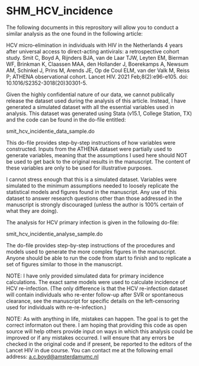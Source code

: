 # SHM_HCV_incidence

The following documents in this reprository will allow you to conduct a similar analysis as the one found in the following article: 

HCV micro-elimination in individuals with HIV in the Netherlands 4 years after universal access to direct-acting antivirals: a retrospective cohort study.
Smit C, Boyd A, Rijnders BJA, van de Laar TJW, Leyten EM, Bierman WF, Brinkman K, Claassen MAA, den Hollander J, Boerekamps A, Newsum AM, Schinkel J, Prins M, Arends JE, Op de Coul ELM, van der Valk M, Reiss P; ATHENA observational cohort.
Lancet HIV. 2021 Feb;8(2):e96-e105. doi: 10.1016/S2352-3018(20)30301-5. 


Given the highly confidential nature of our data, we cannot publically release the dataset used during the analysis of this article. Instead, I have generated a simulated dataset with all the essential variables used in analysis. This dataset was generated using Stata (v15.1, College Station, TX) and the code can be found in the do-file entitled: 

smit_hcv_incidentie_data_sample.do

This do-file provides step-by-step instructions of how variables were constructed. Inputs from the ATHENA dataset were partially used to generate variables, meaning that the assumptions I used here should NOT be used to get back to the original results in the manuscript. The content of these variables are only to be used for illustrative purposes.

I cannot stress enough that this is a simulated dataset. Variables were simulated to the minimum assumptions needed to loosely replicate the statistical models and figures found in the manuscript. Any use of this dataset to answer research questions other than those addressed in the manuscript is strongly discouraged (unless the author is 100% certain of what they are doing). 


The analysis for HCV primary infection is given in the following do-file: 

smit_hcv_incidentie_analyse_sample.do

The do-file provides step-by-step instructions of the procedures and models used to generate the more complex figures in the manuscript. Anyone should be able to run the code from start to finish and to replicate a set of figures similar to those in the manuscript. 


NOTE: I have only provided simulated data for primary incidence calculations. The exact same models were used to calculate incidence of HCV re-infection. (The only difference is that the HCV re-infection dataset will contain individuals who re-enter follow-up after SVR or spontaneous clearance, see the manuscript for specific details on the left-censoring used for individuals with re-re-infection.) 


NOTE: As with anything in life, mistakes can happen. The goal is to get the correct informaton out there. I am hoping that providing this code as open source will help others provide input on ways in which this analysis could be improved or if any mistakes occurred. I will ensure that any errors be checked in the original code and if present, be reported to the editors of the Lancet HIV in due course. You can contact me at the following email address: a.c.boyd@amsterdamumc.nl
